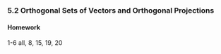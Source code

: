 ### 5.2 Orthogonal Sets of Vectors and Orthogonal Projections


#### Homework
1-6 all, 8, 15, 19, 20
